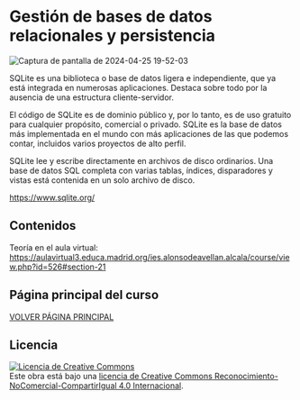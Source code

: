# Gestión de bases de datos relacionales y persistencia

![Captura de pantalla de 2024-04-25 19-52-03](https://github.com/profeMelola/-Programacion-08-2023-24-/assets/91023374/2dbc38b5-318e-4d50-b407-1b58e4195367)

SQLite es una biblioteca o base de datos ligera e independiente, que ya está integrada en numerosas aplicaciones. Destaca sobre todo por la ausencia de una estructura cliente-servidor.

El código de SQLite es de dominio público y, por lo tanto, es de uso gratuito para cualquier propósito, comercial o privado. SQLite es la base de datos más implementada en el mundo con más aplicaciones de las que podemos contar, incluidos varios proyectos de alto perfil.

SQLite lee y escribe directamente en archivos de disco ordinarios. Una base de datos SQL completa con varias tablas, índices, disparadores y vistas está contenida en un solo archivo de disco. 

https://www.sqlite.org/

## Contenidos

Teoría en el aula virtual: https://aulavirtual3.educa.madrid.org/ies.alonsodeavellan.alcala/course/view.php?id=526#section-21

## Página principal del curso

[VOLVER PÁGINA PRINCIPAL](https://github.com/profeMelola/Programacion-00-2023-24)

## Licencia

<a rel="license" href="http://creativecommons.org/licenses/by-nc-sa/4.0/"><img alt="Licencia de Creative Commons" style="border-width:0" src="https://i.creativecommons.org/l/by-nc-sa/4.0/88x31.png" /></a><br />Este obra está bajo una <a rel="license" href="http://creativecommons.org/licenses/by-nc-sa/4.0/">licencia de Creative Commons Reconocimiento-NoComercial-CompartirIgual 4.0 Internacional</a>.

